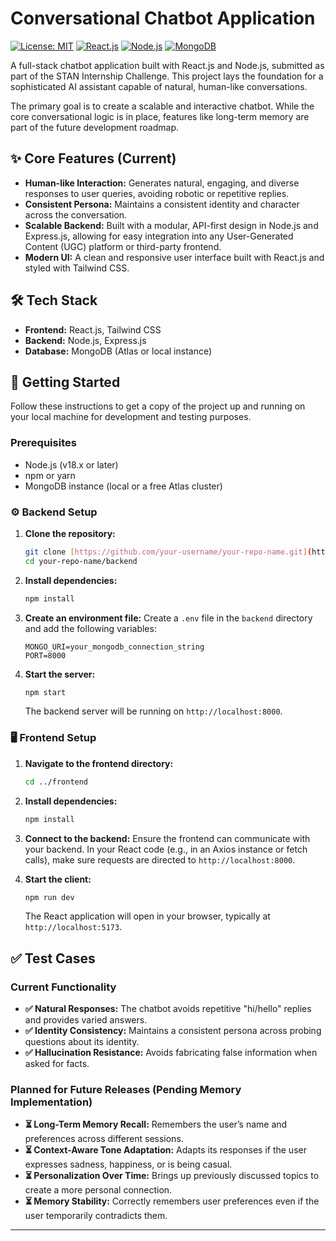 # Conversational Chatbot Application

[![License: MIT](https://img.shields.io/badge/License-MIT-yellow.svg)](https://opensource.org/licenses/MIT)
[![React.js](https://img.shields.io/badge/React-20232A?style=for-the-badge&logo=react&logoColor=61DAFB)](https://reactjs.org/)
[![Node.js](https://img.shields.io/badge/Node.js-339933?style=for-the-badge&logo=nodedotjs&logoColor=white)](https://nodejs.org/)
[![MongoDB](https://img.shields.io/badge/MongoDB-47A248?style=for-the-badge&logo=mongodb&logoColor=white)](https://www.mongodb.com/)

A full-stack chatbot application built with React.js and Node.js, submitted as part of the STAN Internship Challenge. This project lays the foundation for a sophisticated AI assistant capable of natural, human-like conversations.

The primary goal is to create a scalable and interactive chatbot. While the core conversational logic is in place, features like long-term memory are part of the future development roadmap.

## ✨ Core Features (Current)

-   **Human-like Interaction:** Generates natural, engaging, and diverse responses to user queries, avoiding robotic or repetitive replies.
-   **Consistent Persona:** Maintains a consistent identity and character across the conversation.
-   **Scalable Backend:** Built with a modular, API-first design in Node.js and Express.js, allowing for easy integration into any User-Generated Content (UGC) platform or third-party frontend.
-   **Modern UI:** A clean and responsive user interface built with React.js and styled with Tailwind CSS.

## 🛠️ Tech Stack

-   **Frontend:** React.js, Tailwind CSS
-   **Backend:** Node.js, Express.js
-   **Database:** MongoDB (Atlas or local instance)

## 🏁 Getting Started

Follow these instructions to get a copy of the project up and running on your local machine for development and testing purposes.

### Prerequisites

-   Node.js (v18.x or later)
-   npm or yarn
-   MongoDB instance (local or a free Atlas cluster)

### ⚙️ Backend Setup

1.  **Clone the repository:**
    ```bash
    git clone [https://github.com/your-username/your-repo-name.git](https://github.com/your-username/your-repo-name.git)
    cd your-repo-name/backend
    ```

2.  **Install dependencies:**
    ```bash
    npm install
    ```

3.  **Create an environment file:**
    Create a `.env` file in the `backend` directory and add the following variables:
    ```env
    MONGO_URI=your_mongodb_connection_string
    PORT=8000
    ```

4.  **Start the server:**
    ```bash
    npm start
    ```
    The backend server will be running on `http://localhost:8000`.

### 🖥️ Frontend Setup

1.  **Navigate to the frontend directory:**
    ```bash
    cd ../frontend
    ```

2.  **Install dependencies:**
    ```bash
    npm install
    ```

3.  **Connect to the backend:**
    Ensure the frontend can communicate with your backend. In your React code (e.g., in an Axios instance or fetch calls), make sure requests are directed to `http://localhost:8000`.

4.  **Start the client:**
    ```bash
    npm run dev
    ```
    The React application will open in your browser, typically at `http://localhost:5173`.

## ✅ Test Cases

### Current Functionality
-   **✅ Natural Responses:** The chatbot avoids repetitive "hi/hello" replies and provides varied answers.
-   **✅ Identity Consistency:** Maintains a consistent persona across probing questions about its identity.
-   **✅ Hallucination Resistance:** Avoids fabricating false information when asked for facts.

### Planned for Future Releases (Pending Memory Implementation)
-   **⏳ Long-Term Memory Recall:** Remembers the user’s name and preferences across different sessions.
-   **⏳ Context-Aware Tone Adaptation:** Adapts its responses if the user expresses sadness, happiness, or is being casual.
-   **⏳ Personalization Over Time:** Brings up previously discussed topics to create a more personal connection.
-   **⏳ Memory Stability:** Correctly remembers user preferences even if the user temporarily contradicts them.

---
